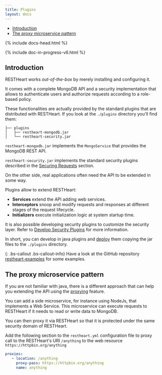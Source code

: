 ```yaml
---
title: Plugins
layout: docs
---
```


<div markdown="1" class="d-none d-xl-block col-xl-2 order-last bd-toc">

* [Introduction](#introduction)
* [The proxy microservice pattern](#the-proxy-microservice-pattern)

</div>
<div markdown="1" class="col-12 col-md-9 col-xl-8 py-md-3 bd-content">

{% include docs-head.html %}

{% include doc-in-progress-v6.html %}

## Introduction

RESTHeart works *out-of-the-box* by merely installing and configuring it.

It comes with a complete MongoDB API and a security implementation that allows to authenticate users and authorize requests according to a role-based policy.

These functionalities are actually provided by the standard plugins that are distributed with RESTHeart. If you look at the `./plugins` directory you'll find them:

```
├── plugins
│   ├── restheart-mongodb.jar
│   └── restheart-security.jar
```

`restheart-mongodb.jar` implements the `MongoService` that provides the MongoDB REST API.

`restheart-security.jar` implements the standard security plugins described in the [Securing Requests](/docs/security/overview/) section.

On the other side, real applications often need the API to be extended in some way.

Plugins allow to extend RESTHeart:

- **Services** extend the API adding web services.
- **Interceptors** snoop and modify requests and responses at different stages of the request lifecycle.
- **Initializers**  execute initialization logic at system startup time.

It is also possible developing security plugins to customize the security layer. Refer to [Develop Security Plugins](/docs/plugins/security-plugins) for more information.

In short, you can develop in java plugins and [deploy](/plugins/deploy) them copying the jar files to the `./plugins` directory.

{: .bs-callout .bs-callout-info}
Have a look at the GitHub repository [restheart-examples](https://github.com/SoftInstigate/restheart-examples/) for some examples.

## The proxy microservice pattern

If you are not familiar with java, there is a different approach that can help you extending the API using the [proxying](/docs/proxy) feature.

You can add a side microservice, for instance using NodeJs, that implements a Web Service. This microservice can execute requests to RESTHeart if it needs to read or write data to MongoDB.

You can then proxy it via RESTHeart so that it is protected under the same security domain of RESTHeart.

Add the following section to the `restheart.yml` configuration file to proxy call to the RESTHeart's URI `/anything` to the web resource `https://httpbin.org/anything`

```yml
proxies:
   - location: /anything
     proxy-pass: https://httpbin.org/anything
     name: anything
```